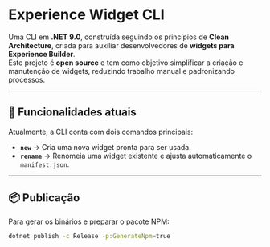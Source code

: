 ﻿# Experience Widget CLI

Uma CLI em **.NET 9.0**, construída seguindo os princípios de **Clean Architecture**, criada para auxiliar desenvolvedores de **widgets para Experience Builder**.  
Este projeto é **open source** e tem como objetivo simplificar a criação e manutenção de widgets, reduzindo trabalho manual e padronizando processos.

---

## 🚀 Funcionalidades atuais

Atualmente, a CLI conta com dois comandos principais:

- **`new`** → Cria uma nova widget pronta para ser usada.  
- **`rename`** → Renomeia uma widget existente e ajusta automaticamente o `manifest.json`.

---

## 📦 Publicação
Para gerar os binários e preparar o pacote NPM:

```bash
dotnet publish -c Release -p:GenerateNpm=true
